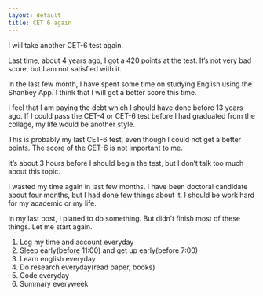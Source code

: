```yaml
---
layout: default
title: CET 6 again
---
```


I will take another CET-6 test again.

Last time, about 4 years ago, I got a 420 points at the test. It’s not very bad score, but I am not satisfied with it.

In the last few month, I have spent some time on studying English using the Shanbey App. I think that I will get a better score this time.

I feel that I am paying the debt which I should have done before 13 years ago. If I could pass the CET-4 or CET-6 test before I had graduated from the collage, my life would be another style.

This is probably my last CET-6 test, even though I could not get a better points. The score of the CET-6 is not important to me.

It’s about 3 hours before I should begin the test, but I don’t talk too much about this topic.

I wasted my time again in last few months. I have been doctoral  candidate about four months, but I had done few things about it. I should be work hard for my academic or my life.

In my last post, I planed to do something. But didn’t finish  most of these things. Let me start again.

1. Log my time and account everyday
2. Sleep early(before 11:00) and get up early(before 7:00)
3. Learn english everyday
4. Do research everyday(read paper, books)
5. Code everyday
6. Summary everyweek